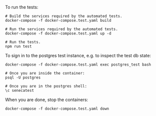To run the tests:
```
# Build the services required by the automated tests.
docker-compose -f docker-compose.test.yaml build

# Run the services required by the automated tests.
docker-compose -f docker-compose.test.yaml up -d

# Run the tests.
npm run test
```

To sign in to the postgres test instance, e.g. to inspect the test db state:
```
docker-compose -f docker-compose.test.yaml exec postgres_test bash

# Once you are inside the container:
psql -U postgres

# Once you are in the postgres shell:
\c senecatest
```

When you are done, stop the containers:
```
docker-compose -f docker-compose.test.yaml down
```

